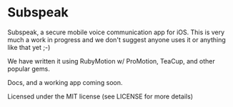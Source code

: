 Subspeak
=====

Subspeak, a secure mobile voice communication app for iOS. This is very much a work in progress and we don't suggest anyone uses it or anything like that yet ;-)

We have written it using RubyMotion w/ ProMotion, TeaCup, and other popular gems.

Docs, and a working app coming soon.

Licensed under the MIT license (see LICENSE for more details)

